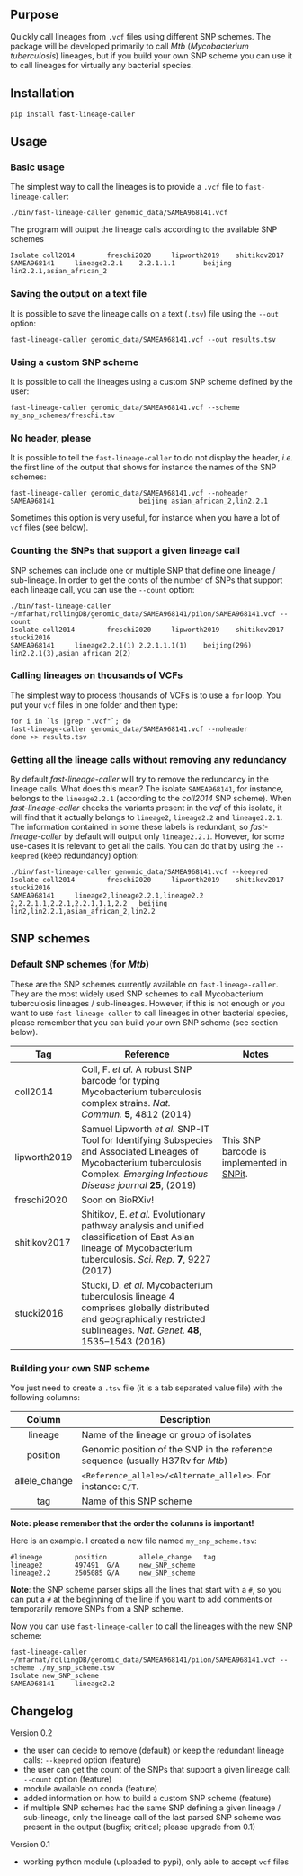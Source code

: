 ## Purpose
Quickly call lineages from `.vcf` files using different SNP schemes. The package will be developed primarily to call *Mtb* (_Mycobacterium tuberculosis_) lineages, but if you build your own SNP scheme you can use it to call lineages for virtually any bacterial species.

## Installation
```
pip install fast-lineage-caller
```

## Usage
### Basic usage
The simplest way to call the lineages is to provide a `.vcf` file to `fast-lineage-caller`:
```
./bin/fast-lineage-caller genomic_data/SAMEA968141.vcf 
```
The program will output the lineage calls according to the available SNP schemes
```
Isolate coll2014        freschi2020     lipworth2019    shitikov2017
SAMEA968141     lineage2.2.1    2.2.1.1.1       beijing lin2.2.1,asian_african_2 
```
### Saving the output on a text file
It is possible to save the lineage calls on a text (`.tsv`) file using the `--out` option: 
```
fast-lineage-caller genomic_data/SAMEA968141.vcf --out results.tsv
```
### Using a custom SNP scheme
It is possible to call the lineages using a custom SNP scheme defined by the user: 
```
fast-lineage-caller genomic_data/SAMEA968141.vcf --scheme my_snp_schemes/freschi.tsv
```
### No header, please
It is possible to tell the `fast-lineage-caller` to do not display the header, *i.e.* the first line of the output that shows for instance the names of the SNP schemes:

```
fast-lineage-caller genomic_data/SAMEA968141.vcf --noheader
SAMEA968141                     beijing asian_african_2,lin2.2.1
```

Sometimes this option is very useful, for instance when you have a lot of `vcf` files (see below).

### Counting the SNPs that support a given lineage call

SNP schemes can include one or multiple SNP that define one lineage / sub-lineage. In order to get the conts of the number of SNPs that support each lineage call, you can use the `--count` option:

```
./bin/fast-lineage-caller ~/mfarhat/rollingDB/genomic_data/SAMEA968141/pilon/SAMEA968141.vcf --count
Isolate coll2014        freschi2020     lipworth2019    shitikov2017    stucki2016
SAMEA968141     lineage2.2.1(1) 2.2.1.1.1(1)    beijing(296)    lin2.2.1(3),asian_african_2(2)
```

### Calling lineages on thousands of VCFs

The simplest way to process thousands of VCFs is to use a `for` loop. You put your `vcf` files in one folder and then type:

```
for i in `ls |grep ".vcf"`; do
fast-lineage-caller genomic_data/SAMEA968141.vcf --noheader
done >> results.tsv
```

### Getting all the lineage calls without removing any redundancy

By default *fast-lineage-caller* will try to remove the redundancy in the lineage calls. What does this mean? The isolate `SAMEA968141`, for instance, belongs to the `lineage2.2.1` (according to the *coll2014* SNP scheme).  When *fast-lineage-caller* checks the variants present in the *vcf* of this isolate, it will find that it actually belongs to `lineage2`, `lineage2.2` and `lineage2.2.1`. The information contained in some these labels is redundant, so *fast-lineage-caller* by default will output only `lineage2.2.1`. However, for some use-cases it is relevant to get all the calls. You can do that by using the `--keepred` (keep redundancy) option:

```
./bin/fast-lineage-caller genomic_data/SAMEA968141.vcf --keepred
Isolate coll2014        freschi2020     lipworth2019    shitikov2017    stucki2016
SAMEA968141     lineage2,lineage2.2.1,lineage2.2        2,2.2.1.1,2.2.1,2.2.1.1.1,2.2   beijing lin2,lin2.2.1,asian_african_2,lin2.2
```

## SNP schemes

### Default SNP schemes (for *Mtb*)

These are the SNP schemes currently available on `fast-lineage-caller`. They are the most widely used SNP schemes to call Mycobacterium tuberculosis lineages / sub-lineages. However, if this is not enough or you want to use `fast-lineage-caller` to call lineages in other bacterial species, please remember that you can build your own SNP scheme (see section below).

| Tag          | Reference                                                    | Notes                                                        |
| ------------ | ------------------------------------------------------------ | ------------------------------------------------------------ |
| coll2014     | Coll, F. *et al.* A robust SNP barcode for typing Mycobacterium tuberculosis complex strains. *Nat. Commun.* **5**, 4812 (2014) |                                                              |
| lipworth2019 | Samuel Lipworth *et al.* SNP-IT Tool for Identifying Subspecies and Associated Lineages of Mycobacterium tuberculosis Complex. *Emerging Infectious Disease journal* **25**, (2019) | This SNP barcode is implemented in [SNPit](https://github.com/philipwfowler/snpit). |
| freschi2020  | Soon on BioRXiv!                                             |                                                              |
| shitikov2017 | Shitikov, E. *et al.* Evolutionary pathway analysis and unified classification of East Asian lineage of Mycobacterium tuberculosis. *Sci. Rep.* **7**, 9227 (2017) |                                                              |
| stucki2016   | Stucki, D. *et al.* Mycobacterium tuberculosis lineage 4 comprises globally distributed and geographically restricted sublineages. *Nat. Genet.* **48**, 1535–1543 (2016) |                                                              |

### Building your own SNP scheme

You just need to create a `.tsv` file (it is a tab separated value file) with the following columns:

|    Column     | Description                                                  |
| :-----------: | ------------------------------------------------------------ |
|    lineage    | Name of the lineage or group of isolates                     |
|   position    | Genomic position of the SNP in the reference sequence (usually H37Rv for *Mtb*) |
| allele_change | `<Reference_allele>/<Alternate_allele>`. For instance: `C/T`. |
|      tag      | Name of this SNP scheme                                      |

**Note: please remember that the order the columns is important!**



Here is an example. I created a new file named `my_snp_scheme.tsv`:

```
#lineage        position        allele_change   tag
lineage2        497491  G/A     new_SNP_scheme
lineage2.2      2505085 G/A     new_SNP_scheme
```

**Note**: the SNP scheme parser skips all the lines that start with a `#`, so you can put a `#` at the beginning of the line if you want to add comments or temporarily remove SNPs from a SNP scheme.



Now you can use `fast-lineage-caller` to call the lineages with the new SNP scheme:

```
fast-lineage-caller ~/mfarhat/rollingDB/genomic_data/SAMEA968141/pilon/SAMEA968141.vcf --scheme ./my_snp_scheme.tsv 
Isolate new_SNP_scheme
SAMEA968141     lineage2.2
```



## Changelog

Version 0.2

- the user can decide to  remove (default) or keep the redundant lineage calls: `--keepred` option (feature)
- the user can get the count of the SNPs that support a given lineage call: `--count` option (feature)
- module available on conda (feature)
- added information on how to build a custom SNP scheme (feature)
- if multiple SNP schemes had the same SNP defining a given lineage / sub-lineage, only the lineage call of the last parsed SNP scheme was present in the output (bugfix; critical; please upgrade from 0.1)

Version 0.1

- working python module (uploaded to pypi), only able to accept `vcf` files

